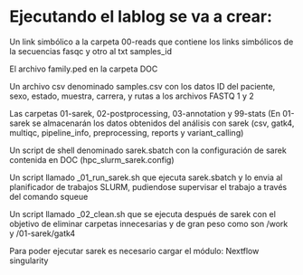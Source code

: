 # Ejecutando el lablog se va a crear:

Un link simbólico a la carpeta 00-reads que contiene los links simbólicos de la secuencias fasqc y otro al txt samples_id

El archivo family.ped en la carpeta DOC

Un archivo csv denominado samples.csv con los datos ID del paciente, sexo, estado, muestra, carrera, y rutas a los archivos FASTQ 1 y 2

Las carpetas 01-sarek, 02-postprocessing, 03-annotation y 99-stats
(En 01-sarek se almacenarán los datos obtenidos del análisis con sarek (csv, gatk4, multiqc, pipeline_info, preprocessing, reports y variant_calling)

Un script de shell denominado sarek.sbatch con la configuración de sarek contenida en DOC (hpc_slurm_sarek.config)

Un script llamado _01_run_sarek.sh que ejecuta sarek.sbatch y lo envia al planificador de trabajos SLURM, pudiendose supervisar el trabajo a través del comando squeue

Un script llamado _02_clean.sh que se ejecuta después de sarek con el objetivo de eliminar carpetas innecesarias y de gran peso como son /work y /01-sarek/gatk4

Para poder ejecutar sarek es necesario cargar el módulo: Nextflow singularity
